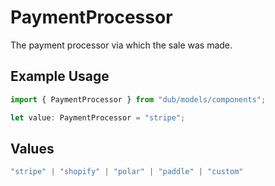 # PaymentProcessor

The payment processor via which the sale was made.

## Example Usage

```typescript
import { PaymentProcessor } from "dub/models/components";

let value: PaymentProcessor = "stripe";
```

## Values

```typescript
"stripe" | "shopify" | "polar" | "paddle" | "custom"
```